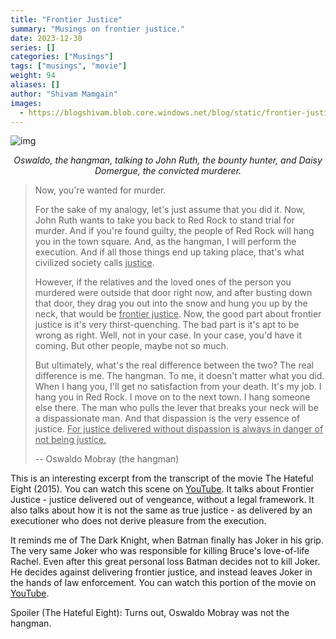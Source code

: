 ```yaml
---
title: "Frontier Justice"
summary: "Musings on frontier justice."
date: 2023-12-30
series: []
categories: ["Musings"]
tags: ["musings", "movie"]
weight: 94
aliases: []
author: "Shivam Mamgain"
images:
  - https://blogshivam.blob.core.windows.net/blog/static/frontier-justice/oswaldo.jpg
---
```


![img](https://blogshivam.blob.core.windows.net/blog/static/frontier-justice/oswaldo.jpg)

<div style="text-align: center;">
  <p><em>Oswaldo, the hangman, talking to John Ruth, the bounty hunter, and Daisy Domergue, the convicted murderer.</em></p>
</div>

> Now, you're wanted for murder.
>
> For the sake of my analogy, let's just assume that you did it.
> Now, John Ruth wants to take you back to Red Rock
> to stand trial for murder. And if you're found guilty,
> the people of Red Rock will hang you in the town square.
> And, as the hangman, I will perform the execution.
> And if all those things end up taking place,
> that's what civilized society calls <ins>justice</ins>.
>
> However, if the relatives and the loved ones
> of the person you murdered were outside that door
> right now, and after busting down that door,
> they drag you out into the snow
> and hung you up by the neck,
> that would be <ins>frontier justice</ins>.
> Now, the good part about frontier justice
> is it's very thirst-quenching.
> The bad part is it's apt to be wrong as right.
> Well, not in your case.
> In your case, you'd have it coming.
> But other people, maybe not so much.
>
> But ultimately, what's the real difference between the two? The real difference is me.
> The hangman. To me, it doesn't matter what you did. When I hang you, I'll get no
> satisfaction from your death.
> It's my job. I hang you in Red Rock. I move on to the next town.
> I hang someone else there.
> The man who pulls the lever that breaks your neck will be a dispassionate man.
> And that dispassion is the very essence of justice.
> <ins>For justice delivered without dispassion is always in danger of not being justice.</ins>
>
> -- Oswaldo Mobray (the hangman)

This is an interesting excerpt from the transcript of the movie The Hateful Eight (2015). You can watch this scene on [YouTube](https://www.youtube.com/watch?v=GA-SII0Ckos). It talks about Frontier Justice - justice delivered out of vengeance, without a legal framework. It also talks about how it is not the same as true justice - as delivered by an executioner who does not derive pleasure from the execution.

It reminds me of The Dark Knight, when Batman finally has Joker in his grip. The very same Joker who was responsible for killing Bruce's love-of-life Rachel. Even after this great personal loss Batman decides not to kill Joker. He decides against delivering frontier justice, and instead leaves Joker in the hands of law enforcement. You can watch this portion of the movie on [YouTube](https://youtu.be/24cQfQJ79Rs?t=107).

Spoiler (The Hateful Eight): <span class="spoiler-text" tabindex="0">Turns out, Oswaldo Mobray was not the hangman.</span>
